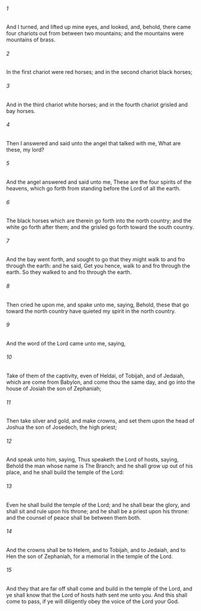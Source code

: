 ###### 1
And I turned, and lifted up mine eyes, and looked, and, behold, there came four chariots out from between two mountains; and the mountains were mountains of brass.

###### 2
In the first chariot were red horses; and in the second chariot black horses;

###### 3
And in the third chariot white horses; and in the fourth chariot grisled and bay horses.

###### 4
Then I answered and said unto the angel that talked with me, What are these, my lord?

###### 5
And the angel answered and said unto me, These are the four spirits of the heavens, which go forth from standing before the Lord of all the earth.

###### 6
The black horses which are therein go forth into the north country; and the white go forth after them; and the grisled go forth toward the south country.

###### 7
And the bay went forth, and sought to go that they might walk to and fro through the earth: and he said, Get you hence, walk to and fro through the earth. So they walked to and fro through the earth.

###### 8
Then cried he upon me, and spake unto me, saying, Behold, these that go toward the north country have quieted my spirit in the north country.

###### 9
And the word of the Lord came unto me, saying,

###### 10
Take of them of the captivity, even of Heldai, of Tobijah, and of Jedaiah, which are come from Babylon, and come thou the same day, and go into the house of Josiah the son of Zephaniah;

###### 11
Then take silver and gold, and make crowns, and set them upon the head of Joshua the son of Josedech, the high priest;

###### 12
And speak unto him, saying, Thus speaketh the Lord of hosts, saying, Behold the man whose name is The Branch; and he shall grow up out of his place, and he shall build the temple of the Lord:

###### 13
Even he shall build the temple of the Lord; and he shall bear the glory, and shall sit and rule upon his throne; and he shall be a priest upon his throne: and the counsel of peace shall be between them both.

###### 14
And the crowns shall be to Helem, and to Tobijah, and to Jedaiah, and to Hen the son of Zephaniah, for a memorial in the temple of the Lord.

###### 15
And they that are far off shall come and build in the temple of the Lord, and ye shall know that the Lord of hosts hath sent me unto you. And this shall come to pass, if ye will diligently obey the voice of the Lord your God.

